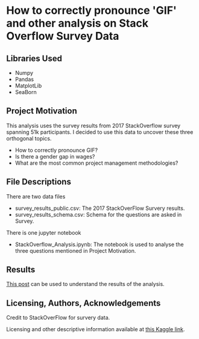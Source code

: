 # How to correctly pronounce 'GIF' and other analysis on Stack Overflow Survey Data

## Libraries Used
* Numpy
* Pandas
* MatplotLib
* SeaBorn


## Project Motivation
This analysis uses the survey results from 2017 StackOverflow survey spanning 51k participants.
I decided to use this data to uncover these three orthogonal topics.
* How to correctly pronounce GIF?
* Is there a gender gap in wages?
* What are the most common project management methodologies?

## File Descriptions
There are two data files
* survey_results_public.csv: The 2017 StackOverFlow Survery results.
* survey_results_schema.csv: Schema for the questions are asked in Survey.

There is one jupyter notebook
* StackOverflow_Analysis.ipynb: The notebook is used to analyse the three questions mentioned in Project Motivation. 

## Results
[This post](https://medium.com/@microrunner/how-to-correctly-pronounce-gif-and-other-analysis-on-stack-overflow-survey-data-e78663bbd505)
can be used to understand the results of the analysis. 

## Licensing, Authors, Acknowledgements
Credit to StackOverFlow for survery data. 

Licensing and other descriptive information available at [this Kaggle link](https://www.kaggle.com/stackoverflow/so-survey-2017/data). 



